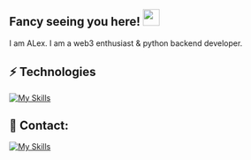 ## Fancy seeing you here! <img src="https://raw.githubusercontent.com/aemmadi/aemmadi/master/wave.gif" width="30">

I am ALex. I am a web3 enthusiast & python backend developer.

## ⚡ Technologies
[![My Skills](https://skillicons.dev/icons?i=py,docker,git,fastapi,django,postgres,sqlite,graphql,selenium,bots,raspberrypi,linux,html,css&theme=dark)](https://skillicons.dev)

## 📱 Contact:
[![My Skills](https://skillicons.dev/icons?i=linkedin&theme=dark)](https://www.linkedin.com/in/alex-kachalin/)




